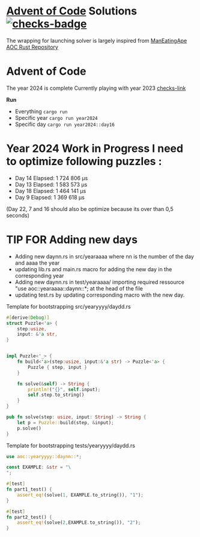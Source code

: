 # [Advent of Code] Solutions [![checks-badge]][checks-link]

The wrapping for launching solver is largely inspired 
from [ManEatingApe AOC Rust Repository]

# Advent of Code 

The year 2024 is complete 
Currently playing with year 2023 [checks-link]

**Run**
* Everything `cargo run`
* Specific year `cargo run year2024`
* Specific day `cargo run year2024::day16`


# Year 2024 Work in Progress I need to optimize following puzzles : 

* Day 14  Elapsed:  1 724 806 μs
* Day 13  Elapsed:  1 583 573 μs
* Day 18  Elapsed:  1 464 141 μs
* Day  9  Elapsed:  1 369 618 μs

(Day 22, 7 and 16 should also be optimize because its over than 0,5 seconds)

# TIP FOR Adding new days 

* Adding new daynn.rs in src/yearaaaa where nn is the number of the day and aaaa the year
* updating lib.rs and main.rs macro for adding the new day in the corresponding year
* Adding new daynn.rs in test/yearaaaa/ importing required ressource "use aoc::yearaaaa::daynn::*; at the head of the file
* updating test.rs by updating corresponding macro with the new day.

Template for bootstrapping src/yearyyyy/daydd.rs
``` Rust
#[derive(Debug)]
struct Puzzle<'a> {
    step:usize, 
    input: &'a str,
}


impl Puzzle<'_> {
    fn build<'a>(step:usize, input:&'a str) -> Puzzle<'a> {
        Puzzle { step, input }
    }

    fn solve(&self) -> String {
        println!("{}", self.input);
        self.step.to_string()
    }
}

pub fn solve(step: usize, input: String) -> String {
    let p = Puzzle::build(step, &input);
    p.solve()
}
```

Template for bootstrapping tests/yearyyyy/daydd.rs

``` Rust
use aoc::yearyyyy::daynn::*;

const EXAMPLE: &str = "\
";

#[test]
fn part1_test() {
    assert_eq!(solve(1, EXAMPLE.to_string()), "1");
}

#[test]
fn part2_test() {
    assert_eq!(solve(2,EXAMPLE.to_string()), "2");
}
```

[ManEatingApe AOC Rust Repository]: https://github.com/maneatingape/advent-of-code-rust
[checks-badge]: https://img.shields.io/github/actions/workflow/status/brodier/rust_aoc/rust.yml?label=checks
[checks-link]: https://github.com/brodier/rust_aoc/actions/workflows/rust.yml
[Advent of Code]: https://adventofcode.com
